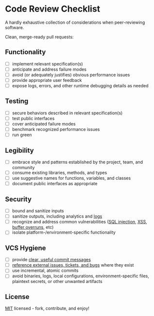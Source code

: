 Code Review Checklist
===========================================

A hardly exhaustive collection of considerations when peer-reviewing software.

Clean, merge-ready pull requests:

Functionality
-------------------------------------------

  - [ ] implement relevant specification(s)
  - [ ] anticipate and address failure modes
  - [ ] avoid (or adequately justifies) obvious performance issues
  - [ ] provide appropriate user feedback
  - [ ] expose logs, errors, and other runtime debugging details as needed

Testing
-------------------------------------------

  - [ ] secure behaviors described in relevant specification(s)
  - [ ] test public interfaces
  - [ ] cover anticipated failure modes
  - [ ] benchmark recognized performance issues
  - [ ] run green

Legibility
-------------------------------------------

  - [ ] embrace style and patterns established by the project, team, and
      community
  - [ ] consume existing libraries, methods, and types
  - [ ] use suggestive names for functions, variables, and classes
  - [ ] document public interfaces as appropriate

Security
-------------------------------------------

  - [ ] bound and sanitize inputs
  - [ ] sanitize outputs, including analytics and [logs][sanitize-logs]
  - [ ] recognize and address common vulnerabilities ([SQL
      injection][sql-injection], [XSS][xss], [buffer overruns][buffer-overflow],
      etc)
  - [ ] isolate platform-/environment-specific functionality

VCS Hygiene
-------------------------------------------

  - [ ] provide [clear, useful commit messages][git-commit]
  - [ ] [reference external issues, tickets, and bugs][supplemental-docs] where
      they exist
  - [ ] use incremental, atomic commits
  - [ ] avoid binaries, logs, local configurations, environment-specific files,
      plaintext secrets, or other unwanted artifacts

License
-------------------------------------------

[MIT](LICENSE) licensed - fork, contribute, and enjoy!

[git-commit]: http://chris.beams.io/posts/git-commit/
[supplemental-docs]: https://rjzaworski.com/2015/05/supplemental-documentation
[sql-injection]: https://www.owasp.org/index.php/SQL_Injection
[xss]: https://www.owasp.org/index.php/XSS
[buffer-overflow]: https://www.owasp.org/index.php/Buffer_Overflow
[sanitize-logs]: https://www.owasp.org/index.php/Logging_Cheat_Sheet#Data_to_exclude
